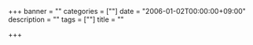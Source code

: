+++
banner = ""
categories = [""]
date = "2006-01-02T00:00:00+09:00"
description = ""
tags = [""]
title = ""

+++

<!--more-->